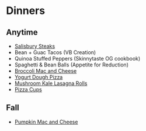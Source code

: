 # Dinners

## Anytime
* [Salisbury Steaks](https://www.rabbitandwolves.com/vegan-lentil-salisbury-steak/)
* Bean + Guac Tacos (VB Creation)
* Quinoa Stuffed Peppers (Skinnytaste OG cookbook)
* Spaghetti & Bean Balls (Appetite for Reduction)
* [Broccoli Mac and Cheese](https://www.skinnytaste.com/skinny-baked-broccoli-macaroni-and/)
* [Yogurt Dough Pizza](https://www.skinnytaste.com/grilled-pizza/)
* [Mushroom Kale Lasagna Rolls](https://www.skinnytaste.com/mushroom-kale-lasagna-rolls/)
* [Pizza Cups](https://emilybites.com/2017/05/pizza-wonton-cups.html)

## Fall
* [Pumpkin Mac and Cheese](https://www.skinnytaste.com/pumpkin-mac-and-cheese-with-roasted-veggies/)
